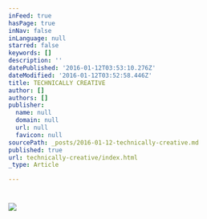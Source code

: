```yaml
---
inFeed: true
hasPage: true
inNav: false
inLanguage: null
starred: false
keywords: []
description: ''
datePublished: '2016-01-12T03:53:10.276Z'
dateModified: '2016-01-12T03:52:58.446Z'
title: TECHNICALLY CREATIVE
author: []
authors: []
publisher:
  name: null
  domain: null
  url: null
  favicon: null
sourcePath: _posts/2016-01-12-technically-creative.md
published: true
url: technically-creative/index.html
_type: Article

---
```

# ![](https://the-grid-user-content.s3-us-west-2.amazonaws.com/1e1c2039-ed4a-43e2-bd2b-fc41243e15b7.png)